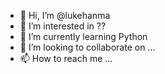 - 👋 Hi, I’m @lukehanma
- 👀 I’m interested in ??
- 🌱 I’m currently learning Python
- 💞️ I’m looking to collaborate on ...
- 📫 How to reach me ...

<!---
lukehanma/lukehanma is a ✨ special ✨ repository because its `README.md` (this file) appears on your GitHub profile.
You can click the Preview link to take a look at your changes.
--->
